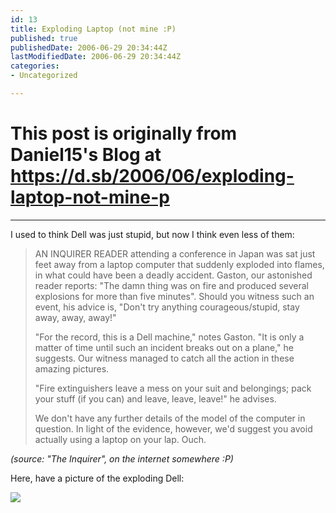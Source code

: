 ```yaml
---
id: 13
title: Exploding Laptop (not mine :P)
published: true
publishedDate: 2006-06-29 20:34:44Z
lastModifiedDate: 2006-06-29 20:34:44Z
categories:
- Uncategorized

---
```


# This post is originally from Daniel15's Blog at https://d.sb/2006/06/exploding-laptop-not-mine-p

---

I used to think Dell was just stupid, but now I think even less of them:

> AN INQUIRER READER attending a conference in Japan was sat just feet away from a laptop computer that suddenly exploded into flames, in what could have been a deadly accident. Gaston, our astonished reader reports: "The damn thing was on fire and produced several explosions for more than five minutes". Should you witness such an event, his advice is, "Don't try anything courageous/stupid, stay away, away, away!"
> 
> "For the record, this is a Dell machine," notes Gaston. "It is only a matter of time until such an incident breaks out on a plane," he suggests. Our witness managed to catch all the action in these amazing pictures. 
> 
> "Fire extinguishers leave a mess on your suit and belongings; pack your stuff (if you can) and leave, leave, leave!" he advises. 
> 
> We don't have any further details of the model of the computer in question. In light of the evidence, however, we'd suggest you avoid actually using a laptop on your lap. Ouch.

*(source: "The Inquirer", on the internet somewhere :P)*

Here, have a picture of the exploding Dell:  

[![](http://img427.imageshack.us/img427/7991/dellbanger12ls.th.jpg)](http://img427.imageshack.us/my.php?image=dellbanger12ls.jpg)

